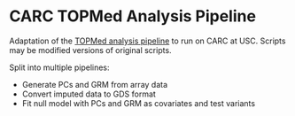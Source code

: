 # CARC TOPMed Analysis Pipeline
Adaptation of the [TOPMed analysis pipeline](https://github.com/UW-GAC/analysis_pipeline) to run on CARC at USC. Scripts may be modified versions of original scripts.

Split into multiple pipelines:
- Generate PCs and GRM from array data
- Convert imputed data to GDS format
- Fit null model with PCs and GRM as covariates and test variants
